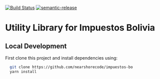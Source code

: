 
[![Build Status](https://travis-ci.org/nearshorecode/impuestos-bo.svg?branch=master)](https://travis-ci.org/nearshorecode/impuestos-bo)
[![semantic-release](https://img.shields.io/badge/%20%20%F0%9F%93%A6%F0%9F%9A%80-semantic--release-e10079.svg)](https://github.com/semantic-release/semantic-release)


# Utility Library for Impuestos Bolivia

## Local Development

First clone this project and install dependencies using:

```bash
  git clone https://github.com/nearshorecode/impuestos-bo
  yarn install
```